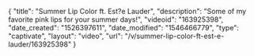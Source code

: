 {
    "title": "Summer Lip Color ft. Est?e Lauder",
    "description": "Some of my favorite pink lips for your summer days!",
    "videoid": "163925398",
    "date_created": "1526397611",
    "date_modified": "1546466779",
    "type": "captivate",
    "layout": "video",
    "url": "\/v\/summer-lip-color-ft-est-e-lauder\/163925398"
}